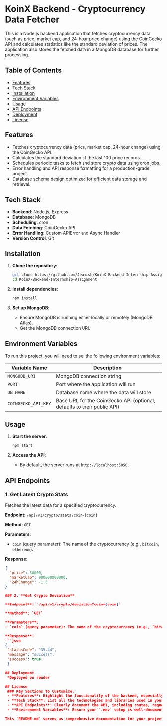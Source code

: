 # KoinX Backend - Cryptocurrency Data Fetcher

This is a Node.js backend application that fetches cryptocurrency data (such as price, market cap, and 24-hour price change) using the CoinGecko API and calculates statistics like the standard deviation of prices. The application also stores the fetched data in a MongoDB database for further processing.

## Table of Contents
- [Features](#features)
- [Tech Stack](#tech-stack)
- [Installation](#installation)
- [Environment Variables](#environment-variables)
- [Usage](#usage)
- [API Endpoints](#api-endpoints)
- [Deployment](#deployment)
- [License](#license)

## Features
- Fetches cryptocurrency data (price, market cap, 24-hour change) using the CoinGecko API.
- Calculates the standard deviation of the last 100 price records.
- Schedules periodic tasks to fetch and store crypto data using cron jobs.
- Error handling and API response formatting for a production-grade project.
- Database schema design optimized for efficient data storage and retrieval.

## Tech Stack
- **Backend**: Node.js, Express
- **Database**: MongoDB
- **Scheduling**: cron
- **Data Fetching**: CoinGecko API
- **Error Handling**: Custom APIError and Async Handler
- **Version Control**: Git

## Installation

1. **Clone the repository**:
    ```bash
    git clone https://github.com/Jeanish/KoinX-Backend-Internship-Assignment.git
    cd KoinX-Backend-Internship-Assignment
    ```

2. **Install dependencies**:
    ```bash
    npm install
    ```

3. **Set up MongoDB**:
   - Ensure MongoDB is running either locally or remotely (MongoDB Atlas).
   - Get the MongoDB connection URI.

## Environment Variables

To run this project, you will need to set the following environment variables:

| Variable Name    | Description                              |
| ---------------- | ---------------------------------------- |
| `MONGODB_URI`    | MongoDB connection string                |
| `PORT`           | Port where the application will run      |
| `DB_NAME`           | Database name where the data will store      |
| `COINGECKO_API_KEY`  | Base URL for the CoinGecko API (optional, defaults to their public API) |


## Usage

1. **Start the server**:
    ```bash
    npm start
    ```

2. **Access the API**:
   - By default, the server runs at `http://localhost:5050`.

## API Endpoints

### 1. **Get Latest Crypto Stats**
   Fetches the latest data for a specified cryptocurrency.

   **Endpoint**: `/api/v1/crypto/stats?coin={coin}`

   **Method**: `GET`

   **Parameters**:
   - `coin` (query parameter): The name of the cryptocurrency (e.g., `bitcoin`, `ethereum`).

   **Response**:
   ```json
   {
     "price": 50000,
     "marketCap": 900000000000,
     "24hChange": -1.5
   }

### 2. **Get Crypto Deviation**

   **Endpoint**: `/api/v1/crypto/deviation?coin={coin}`

   **Method**: `GET`

   **Parameters**:
   - `coin` (query parameter): The name of the cryptocurrency (e.g., `bitcoin`, `ethereum`).

   **Response**:
   ```json
   {
    "statusCode": "35.44",
    "message": "success",
    "success": true
    }

## Deployment
    *Deployed on render

## License
    ### Key Sections to Customize:
    - **Features**: Highlight the functionality of the backend, especially anything unique about your implementation.
    - **Tech Stack**: List all the technologies and libraries used in your project.
    - **API Endpoints**: Clearly document the API, including routes, request types, and example responses.
    - **Environment Variables**: Ensure your `.env` setup is well-documented to help others run your code.

This `README.md` serves as comprehensive documentation for your project and can be adjusted as needed.

